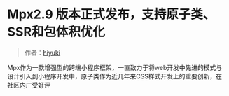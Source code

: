 # Mpx2.9 版本正式发布，支持原子类、SSR和包体积优化

> 作者：[hiyuki](https://github.com/hiyuki)

Mpx作为一款增强型的跨端小程序框架，一直致力于将web开发中先进的模式与设计引入到小程序开发中，原子类作为近几年来CSS样式开发上的重要创新，在社区内广受好评
